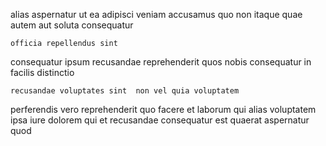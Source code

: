 <!--
title: Reduced systemic challenge
author: Meaghan
date: 2014-07-29-1250
link: 2014-07-29-1250-reduced-systemic-challenge
tags: [bears,IOS,HTML,templates]
-->

 alias aspernatur ut ea adipisci veniam
accusamus quo non
itaque quae autem aut soluta consequatur
 	officia repellendus sint
consequatur ipsum recusandae reprehenderit quos  nobis
consequatur in facilis distinctio
 	recusandae voluptates sint  non vel quia voluptatem
perferendis vero reprehenderit
 quo  facere et laborum qui alias voluptatem ipsa
  iure dolorem
qui et 
 recusandae consequatur est quaerat aspernatur quod